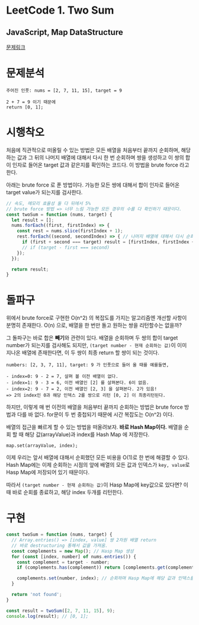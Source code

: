 # LeetCode 1. Two Sum
## JavaScript, Map DataStructure 

[문제링크](https://leetcode.com/problems/two-sum/)

# 문제분석
```
주어진 인풋: nums = [2, 7, 11, 15], target = 9

2 + 7 = 9 이기 때문에
return [0, 1];
```

# 시행착오
처음에 직관적으로 떠올릴 수 있는 방법은 모든 배열을 처음부터 끝까지 순회하며, 해당하는 값과 그 뒤의 나머지 배열에 대해서 다시 한 번 순회하며 쌍을 생성하고 이 쌍의 합이 인자로 들어온 target 값과 같은지를 확인하는 코드다. 이 방법을 brute force 라고 한다. 

아래는 brute force 로 푼 방법이다. 가능한 모든 쌍에 대해서 합이 인자로 들어온 target value가 되는지를 검사한다.

```javascript
// 속도, 메모리 효율성 둘 다 뒤에서 5% 
// brute force 방법 => 너무 느림 가능한 모든 경우의 수를 다 확인하기 때문이다.
const twoSum = function (nums, target) {
  let result = [];
  nums.forEach((first, firstIndex) => {
    const rest = nums.slice(firstIndex + 1);
    rest.forEach((second, secondIndex) => { // 나머지 배열에 대해서 다시 순회하면서 쌍을 만든다.
      if (first + second === target) result = [firstIndex, firstIndex + secondIndex + 1];
      // if (target - first === second)
    });
  });

  return result;
}
```

# 돌파구
위에서 brute force로 구현한 O(n^2) 의 복잡도를 가지는 알고리즘엔 개선할 사항이 분명히 존재한다.
O(n) 으로, 배열을 한 번만 돌고 원하는 쌍을 리턴할수는 없을까? 

그 돌파구는 바로 합은 **빼기**와 관련이 있다. 배열을 순회하며 두 쌍의 합이 target number가 되는지를 검사해도 되지만, `(target number - 현재 순회하는 값)`이 이미 지나온 배열에 존재한다면, 이 두 쌍이 최종 return 할 쌍이 되는 것이다.

```
numbers: [2, 3, 7, 11], target: 9 가 인풋으로 들어 올 때를 예를들면,

- index=0: 9 - 2 = 7, 살펴 볼 이전 배열이 없다.
- index=1: 9 - 3 = 6, 이전 배열인 [2] 를 살펴본다. 6이 없음.
- index=2: 9 - 7 = 2, 이전 배열인 [2, 3] 을 살펴본다. 2가 있음! 
=> 2의 index인 0과 해당 인덱스 2를 쌍으로 리턴 [0, 2] 이 최종리턴된다.
```

하지만, 이렇게 매 번 이전의 배열을 처음부터 끝까지 순회하는 방법은 brute force 방법과 다를 바 없다. for문이 두 번 중첩되기 때문에 시간 복잡도는 O(n^2) 이다.  

배열의 접근을 빠르게 할 수 있는 방법을 떠올려보자. **바로 Hash Map이다.** 배열을 순회 할 때 해당 값(arrayValue)과 index를 Hash Map 에 저장한다. 
```
map.set(arrayValue, index); 
```

이제 우리는 앞서 배열에 대해서 순회했던 모든 비용을 O(1)로 한 번에 해결할 수 있다. Hash Map에는 이제 순회하는 시점의 앞에 배열의 모든 값과 인덱스가 `key, value`로 Hasp Map에 저장되어 있기 때문이다. 

따라서 `(target number - 현재 순회하는 값)`이 Hasp Map에 key값으로 있다면? 이 때 바로 순회를 종료하고, 해당 index 두개를 리턴한다.

# 구현
```javascript
const twoSum = function (nums, target) {
  // Array.entries() => [index, value] 쌍 2차원 배열 return
  // 바로 destructuring 통해서 값을 가져옴.
  const complements = new Map(); // Hasp Map 생성
  for (const [index, number] of nums.entries()) { 
    const complement = target - number;
    if (complements.has(complement)) return [complements.get(complement), index]; // 뺀 값이 이미 Hasp Map에 있다면, 쌍을 찾은 것. 해당 index 두개를 배열로 리턴

    complements.set(number, index); // 순회하며 Hasp Map에 해당 값과 인덱스를 key, value로 저장한다.
  }

  return 'not found';
}

const result = twoSum([2, 7, 11, 15], 9);
console.log(result); // [0, 1];
```
